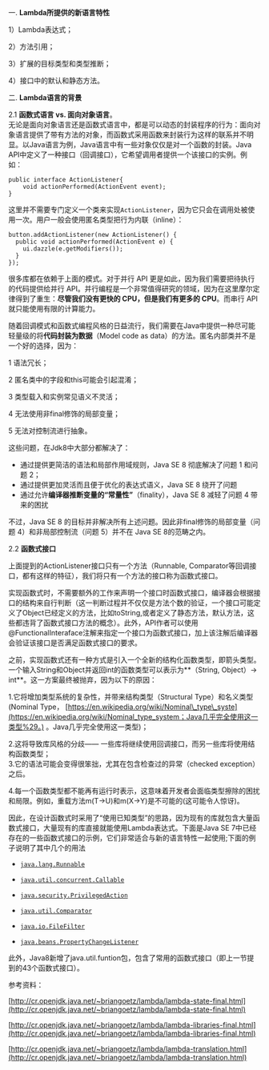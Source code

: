 一. **Lambda所提供的新语言特性**

1）Lambda表达式；

2）方法引用；

3）扩展的目标类型和类型推断；

4）接口中的默认和静态方法。

二. **Lambda语言的背景**

2.1 **函数式语言 vs. 面向对象语言**。  
无论是面向对象语言还是函数式语言中，都是可以动态的封装程序的行为：面向对象语言提供了带有方法的对象，而函数式采用函数来封装行为这样的联系并不明显。以Java语言为例，Java语言中有一些对象仅仅是对一个函数的封装。Java API中定义了一种接口（回调接口），它希望调用者提供一个该接口的实例。例如：

```
public interface ActionListener{
    void actionPerformed(ActionEvent event);
}
```

这里并不需要专门定义一个类来实现`ActionListener`，因为它只会在调用处被使用一次。用户一般会使用匿名类型把行为内联（inline）：

```
button.addActionListener(new ActionListener() {
  public void actionPerformed(ActionEvent e) {
    ui.dazzle(e.getModifiers());
  }
});
```

很多库都在依赖于上面的模式。对于并行 API 更是如此，因为我们需要把待执行的代码提供给并行 API。并行编程是一个非常值得研究的领域，因为在这里摩尔定律得到了重生：**尽管我们没有更快的 CPU，但是我们有更多的 CPU**。而串行 API 就只能使用有限的计算能力。

随着回调模式和函数式编程风格的日益流行，我们需要在Java中提供一种尽可能轻量级的将**代码封装为数据**（Model code as data）的方法。匿名内部类并不是一个好的选择，因为：

1 语法冗长；

2 匿名类中的字段和this可能会引起混淆；

3 类型载入和实例常见语义不灵活；

4 无法使用非final修饰的局部变量；

5 无法对控制流进行抽象。

这些问题，在Jdk8中大部分都解决了：

* 通过提供更简洁的语法和局部作用域规则，Java SE 8 彻底解决了问题 1 和问题 2；
* 通过提供更加灵活而且便于优化的表达式语义，Java SE 8 绕开了问题 
* 通过允许**编译器推断变量的“常量性”**（finality），Java SE 8 减轻了问题 4 带来的困扰

不过，Java SE 8 的目标并非解决所有上述问题。因此非final修饰的局部变量（问题 4）和非局部控制流（问题 5）并不在 Java SE 8的范畴之内。

2.2 **函数式接口**

上面提到的ActionListener接口只有一个方法（Runnable, Comparator等回调接口，都有这样的特征），我们将只有一个方法的接口称为函数式接口。

实现函数式时，不需要额外的工作来声明一个接口时函数式接口，编译器会根据接口的结构来自行判断（这一判断过程并不仅仅是方法个数的验证，一个接口可能定义了Object已经定义的方法，比如toString,或者定义了静态方法，默认方法，这些都违背了函数式接口方法的概念）。此外，API作者可以使用@FunctionalInteraface注解来指定一个接口为函数式接口，加上该注解后编译器会验证该接口是否满足函数式接口的要求。

之前，实现函数式还有一种方式是引入一个全新的结构化函数类型，即箭头类型。一个输入String和Object并返回int的函数类型可以表示为**（String, Object）-&gt; int**。这一方案最终被抛弃，因为以下的原因：

1.它将增加类型系统的复杂性，并带来结构类型（Structural Type）和名义类型\(Nominal Type， [https://en.wikipedia.org/wiki/Nominal\_type\_syste](https://en.wikipedia.org/wiki/Nominal_type_system；Java几乎完全使用这一类型%29。) 。Java几乎完全使用这一类型\)；

2.这将导致库风格的分歧—— 一些库将继续使用回调接口，而另一些库将使用结构函数类型；  
3.它的语法可能会变得很笨拙，尤其在包含检查过的异常（checked exception）之后。

4.每一个函数类型都不能再有运行时表示，这意味着开发者会面临类型擦除的困扰和局限。例如，重载方法m\(T-&gt;U\)和m\(X-&gt;Y\)是不可能的\(这可能令人惊讶\)。

因此，在设计函数式时采用了“使用已知类型”的思路，因为现有的库就包含大量函数式接口，大量现有的库直接就能使用Lambda表达式。下面是Java SE 7中已经存在的一些函数式接口的示例，它们非常适合与新的语言特性一起使用;下面的例子说明了其中几个的用法

* [`java.lang.Runnable`](http://download.oracle.com/javase/7/docs/api/java/lang/Runnable.html)

* [`java.util.concurrent.Callable`](http://download.oracle.com/javase/7/docs/api/java/util/concurrent/Callable.html)

* [`java.security.PrivilegedAction`](http://download.oracle.com/javase/7/docs/api/java/security/PrivilegedAction.html)

* [`java.util.Comparator`](http://download.oracle.com/javase/7/docs/api/java/util/Comparator.html)

* [`java.io.FileFilter`](http://download.oracle.com/javase/7/docs/api/java/io/FileFilter.html)

* [`java.beans.PropertyChangeListener`](http://www.fxfrog.com/docs_www/api/java/beans/PropertyChangeListener.html)

此外，Java8新增了java.util.funtion包，包含了常用的函数式接口（即上一节提到的43个函数式接口）。

参考资料：

[http://cr.openjdk.java.net/~briangoetz/lambda/lambda-state-final.html](http://cr.openjdk.java.net/~briangoetz/lambda/lambda-state-final.html)

[http://cr.openjdk.java.net/~briangoetz/lambda/lambda-libraries-final.html](http://cr.openjdk.java.net/~briangoetz/lambda/lambda-libraries-final.html)

[http://cr.openjdk.java.net/~briangoetz/lambda/lambda-translation.html](http://cr.openjdk.java.net/~briangoetz/lambda/lambda-translation.html)

